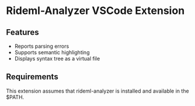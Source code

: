 # Rideml-Analyzer VSCode Extension

## Features

- Reports parsing errors
- Supports semantic highlighting
- Displays syntax tree as a virtual file

## Requirements

This extension assumes that rideml-analyzer is installed and available in the $PATH.
